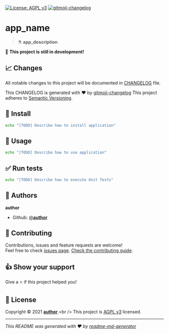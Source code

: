 <!--

Template variables to replace in ALL files:
* __app_name__: Name of the application
* __app_slug__: GitHub slug of the application
* __app_description__: Application description

After replacing all variables:
* Search for any [TODO] and do the required operations to complete your project documentation and CI/CD.

-->

[uri_license]: http://www.gnu.org/licenses/agpl.html

[uri_license_image]: https://img.shields.io/badge/License-AGPL%20v3-blue.svg

[![License: AGPL v3][uri_license_image]][uri_license]
[![gitmoji-changelog](https://img.shields.io/badge/Changelog-gitmoji-blue.svg)](https://github.com/frinyvonnick/gitmoji-changelog)

# **__app_name__**

> :alembic: __app_description__

:construction: **This project is still in development!**

## :chart_with_upwards_trend: Changes

All notable changes to this project will be documented in [CHANGELOG](./CHANGELOG.md) file.

This CHANGELOG is generated with :heart: by [gitmoji-changelog](https://github.com/frinyvonnick/gitmoji-changelog)
This project adheres to [Semantic Versioning](https://semver.org/spec/v2.0.0.html).

## :construction: Install

```sh
echo "[TODO] Describe how to install application"
```

## :rocket: Usage

```sh
echo "[TODO] Describe how to use application"
```

## :white_check_mark: Run tests

```sh
echo "[TODO] Describe how to execute Unit Tests"
```

## :bust_in_silhouette: Authors

**__author__**

* Github: [@__author__](https://github.com/__author__)

## :handshake: Contributing

Contributions, issues and feature requests are welcome!<br />Feel free to
check [issues page](https://github.com/__author__/__app_slug__/issues).
[Check the contributing guide](./CONTRIBUTING.md).<br />

## :thumbsup: Show your support

Give a :star: if this project helped you!

## :page_facing_up: License

Copyright © 2021 [__author__](https://github.com/__author__).<br />
This project is [AGPL v3](uri_license) licensed.

***
_This README was generated with :heart: by [readme-md-generator](https://github.com/kefranabg/readme-md-generator)_
